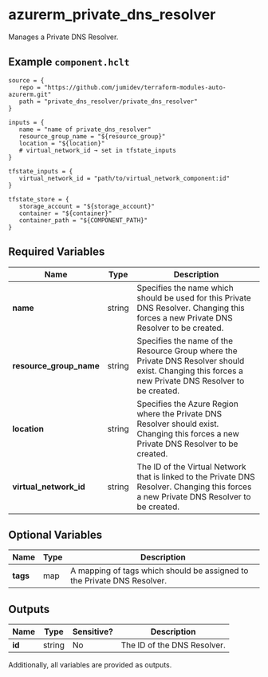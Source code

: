 # azurerm_private_dns_resolver

Manages a Private DNS Resolver.

## Example `component.hclt`

```hcl
source = {
   repo = "https://github.com/jumidev/terraform-modules-auto-azurerm.git" 
   path = "private_dns_resolver/private_dns_resolver" 
}

inputs = {
   name = "name of private_dns_resolver" 
   resource_group_name = "${resource_group}" 
   location = "${location}" 
   # virtual_network_id → set in tfstate_inputs
}

tfstate_inputs = {
   virtual_network_id = "path/to/virtual_network_component:id" 
}

tfstate_store = {
   storage_account = "${storage_account}" 
   container = "${container}" 
   container_path = "${COMPONENT_PATH}" 
}

```

## Required Variables

| Name | Type |  Description |
| ---- | --------- |  ----------- |
| **name** | string |  Specifies the name which should be used for this Private DNS Resolver. Changing this forces a new Private DNS Resolver to be created. | 
| **resource_group_name** | string |  Specifies the name of the Resource Group where the Private DNS Resolver should exist. Changing this forces a new Private DNS Resolver to be created. | 
| **location** | string |  Specifies the Azure Region where the Private DNS Resolver should exist. Changing this forces a new Private DNS Resolver to be created. | 
| **virtual_network_id** | string |  The ID of the Virtual Network that is linked to the Private DNS Resolver. Changing this forces a new Private DNS Resolver to be created. | 

## Optional Variables

| Name | Type |  Description |
| ---- | --------- |  ----------- |
| **tags** | map |  A mapping of tags which should be assigned to the Private DNS Resolver. | 



## Outputs

| Name | Type | Sensitive? | Description |
| ---- | ---- | --------- | --------- |
| **id** | string | No  | The ID of the DNS Resolver. | 

Additionally, all variables are provided as outputs.
